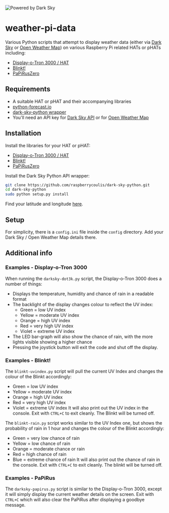 ![Powered by Dark Sky](https://darksky.net/dev/img/attribution/poweredby-oneline.png)

# weather-pi-data
Various Python scripts that attempt to display weather data (either via [Dark Sky](https://darksky.net/dev/) or [Open Weather Map](https://openweathermap.org/)) on various Raspberry Pi related HATs or pHATs including:

- [Display-o-Tron 3000 / HAT](https://shop.pimoroni.com/products/display-o-tron-hat)
- [Blinkt!](https://shop.pimoroni.com/products/blinkt)
- [PaPiRusZero](https://uk.pi-supply.com/products/papirus-zero-epaper-screen-phat-pi-zero)

## Requirements

- A suitable HAT or pHAT and their accompanying libraries
- [python-forecast.io](https://github.com/ZeevG/python-forecast.io)
- [dark-sky-python wrapper](https://github.com/raspberrycoulis/dark-sky-python)
- You'll need an API key for [Dark Sky API](https://darksky.net/dev/) or for [Open Weather Map](https://openweathermap.org/)

## Installation

Install the libraries for your HAT or pHAT:
- [Display-o-Tron 3000 / HAT](https://github.com/pimoroni/displayotron)
- [Blinkt!](https://github.com/pimoroni/blinkt)
- [PaPiRusZero](https://github.com/PiSupply/PaPiRus)

Install the Dark Sky Python API wrapper:
```bash
git clone https://github.com/raspberrycoulis/dark-sky-python.git
cd dark-sky-python
sudo python setup.py install
```

Find your latitude and longitude [here](https://www.latlong.net/).

## Setup

For simplicity, there is a `config.ini` file inside the `config` directory. Add your Dark Sky / Open Weather Map details there.

## Additional info
### Examples - Display-o-Tron 3000

When running the `darksky-dot3k.py` script, the Display-o-Tron 3000 does a number of things:
- Displays the temperature, humidity and chance of rain in a readable format
- The backlight of the display changes colour to reflect the UV index:
    - Green = low UV index
    - Yellow = moderate UV index
    - Orange = high UV index
    - Red = very high UV index
    - Violet = extreme UV index
- The LED bar-graph will also show the chance of rain, with the more lights visible showing a higher chance
- Pressing the joystick button will exit the code and shut off the display.

### Examples - Blinkt!

The `blinkt-uvindex.py` script will pull the current UV Index and changes the colour of the Blinkt accordingly:
- Green = low UV index
- Yellow = moderate UV index
- Orange = high UV index
- Red = very high UV index
- Violet = extreme UV index
It will also print out the UV index in the console. Exit with `CTRL+C` to exit cleanly. The Blinkt will be turned off.

The `blinkt-rain.py` script works similar to the UV Index one, but shows the probability of rain in 1 hour and changes the colour of the Blinkt accordingly:
- Green = very low chance of rain
- Yellow = low chance of rain
- Orange = moderate chance or rain
- Red = high chance of rain
- Blue = extreme chance of rain
It will also print out the chance of rain in the console. Exit with `CTRL+C` to exit cleanly. The blinkt will be turned off.

### Examples - PaPiRus

The `darksky-papirus.py` script is similar to the Display-o-Tron 3000, except it will simply display the current weather details on the screen. Exit with `CTRL+C` which will also clear the PaPiRus after displaying a goodbye message.
